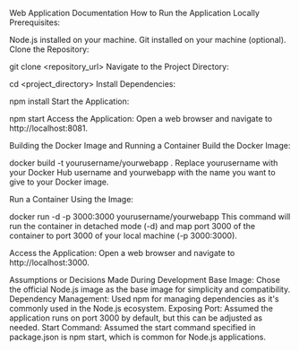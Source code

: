 Web Application Documentation
How to Run the Application Locally
Prerequisites:

Node.js installed on your machine.
Git installed on your machine (optional).
Clone the Repository:


git clone <repository_url>
Navigate to the Project Directory:


cd <project_directory>
Install Dependencies:


npm install
Start the Application:


npm start
Access the Application:
Open a web browser and navigate to http://localhost:8081.

Building the Docker Image and Running a Container
Build the Docker Image:


docker build -t yourusername/yourwebapp .
Replace yourusername with your Docker Hub username and yourwebapp with the name you want to give to your Docker image.

Run a Container Using the Image:


docker run -d -p 3000:3000 yourusername/yourwebapp
This command will run the container in detached mode (-d) and map port 3000 of the container to port 3000 of your local machine (-p 3000:3000).

Access the Application:
Open a web browser and navigate to http://localhost:3000.

Assumptions or Decisions Made During Development
Base Image: Chose the official Node.js image as the base image for simplicity and compatibility.
Dependency Management: Used npm for managing dependencies as it's commonly used in the Node.js ecosystem.
Exposing Port: Assumed the application runs on port 3000 by default, but this can be adjusted as needed.
Start Command: Assumed the start command specified in package.json is npm start, which is common for Node.js applications.
